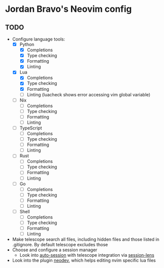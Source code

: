 # Jordan Bravo's Neovim config

## TODO

- Configure language tools:
  - [x] Python
    - [x] Completions
    - [x] Type checking
    - [x] Formatting
    - [x] Linting
  - [x] Lua
    - [x] Completions
    - [x] Type checking
    - [x] Formatting
    - [ ] Linting (luacheck shows error accessing vim global variable)
  - [ ] Nix
    - [ ] Completions
    - [ ] Type checking
    - [ ] Formatting
    - [ ] Linting
  - [ ] TypeScript
    - [ ] Completions
    - [ ] Type checking
    - [ ] Formatting
    - [ ] Linting
  - [ ] Rust
    - [ ] Completions
    - [ ] Type checking
    - [ ] Formatting
    - [ ] Linting
  - [ ] Go
    - [ ] Completions
    - [ ] Type checking
    - [ ] Formatting
    - [ ] Linting
  - [ ] Shell
    - [ ] Completions
    - [ ] Type checking
    - [ ] Formatting
    - [ ] Linting
- Make telescope search all files, including hidden files and those listed in .gitignore. By default telescope excludes those
- Choose and configure a session manager
  - Look into [auto-session](https://github.com/rmagatti/auto-session) with telescope integration via [session-lens](https://github.com/rmagatti/session-lens)
- Look into the plugin [neodev](https://github.com/folke/neodev.nvim), which helps editing nvim specific lua files
